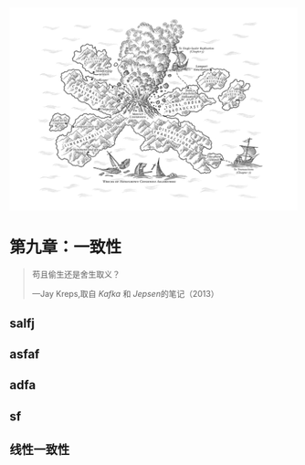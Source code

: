 ![ch9](../img/chapter9.png)

# 第九章：一致性

> 苟且偷生还是舍生取义？
>
> —Jay Kreps,取自 *Kafka* 和 *Jepsen*的笔记（2013）



## salfj

## asfaf

## adfa

## sf



## 线性一致性
